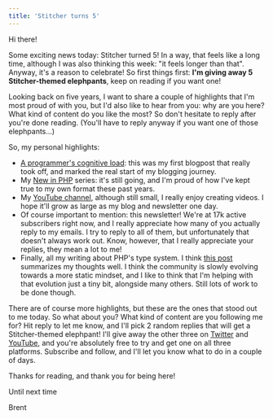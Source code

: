 ```yaml
---
title: 'Stitcher turns 5'
---
```


Hi there!

Some exciting news today: Stitcher turned 5! In a way, that feels like a long time, although I was also thinking this week: "it feels longer than that". Anyway, it's a reason to celebrate! So first things first: **I'm giving away 5 Stitcher-themed elephpants**, keep on reading if you want one!

Looking back on five years, I want to share a couple of highlights that I'm most proud of with you, but I'd also like to hear from you: why are you here? What kind of content do you like the most? So don't hesitate to reply after you're done reading. (You'll have to reply anyway if you want one of those elephpants…)

So, my personal highlights:

- [A programmer's cognitive load](https://stitcher.io/blog/a-programmers-cognitive-load): this was my first blogpost that really took off, and marked the real start of my blogging journey.
- My [New in PHP](https://stitcher.io/blog/new-in-php-82) series: it's still going, and I'm proud of how I've kept true to my own format these past years.
- My [YouTube channel](https://www.youtube.com/user/BrenDtRoose), although still small, I really enjoy creating videos. I hope it'll grow as large as my blog and newsletter one day.
- Of course important to mention: this newsletter! We're at 17k active subscribers right now, and I really appreciate how many of you actually reply to my emails. I try to reply to all of them, but unfortunately that doesn't always work out. Know, however, that I really appreciate your replies, they mean a lot to me!
- Finally, all my writing about PHP's type system. I think [this post](https://stitcher.io/blog/we-dont-need-runtime-type-checks) summarizes my thoughts well. I think the community is slowly evolving towards a more static mindset, and I like to think that I'm helping with that evolution just a tiny bit, alongside many others. Still lots of work to be done though.

There are of course more highlights, but these are the ones that stood out to me today. So what about you? What kind of content are you following me for? Hit reply to let me know, and I'll pick 2 random replies that will get a Stitcher-themed elephpant! I'll give away the other three on [Twitter](https://twitter.com/brendt_gd) and [YouTube](https://www.youtube.com/user/BrenDtRoose), and you're absolutely free to try and get one on all three platforms. Subscribe and follow, and I'll let you know what to do in a couple of days.

Thanks for reading, and thank you for being here! 

Until next time

Brent
